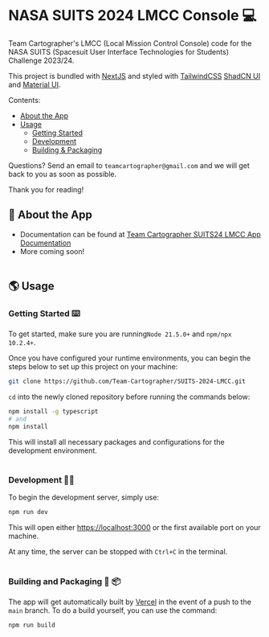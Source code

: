 # NASA SUITS 2024 LMCC Console :computer:

Team Cartographer's LMCC (Local Mission Control Console) code for the NASA SUITS (Spacesuit User Interface Technologies for Students) Challenge 2023/24. <br>

This project is bundled with [NextJS](https://nextjs.org/) and styled with [TailwindCSS](https://tailwindcss.com/) [ShadCN UI](https://ui.shadcn.com/) and [Material UI](https://mui.com/).

Contents:

- [About the App](#rocket-about-the-app)
- [Usage](#earth_americas-usage)
  - [Getting Started](#getting-started-keyboard)
  - [Development](#development-technologist)
  - [Building & Packaging](#building-and-packaging-hammer-package)

Questions? Send an email to `teamcartographer@gmail.com` and we will get back to you as soon as possible.

Thank you for reading!

## :rocket: About the App

- Documentation can be found at [Team Cartographer SUITS24 LMCC App Documentation](https://drive.google.com/drive/folders/1yhpCCvDxDdY3s0cky-qRmtXiPUFmtyzn?usp=sharing)
- More coming soon!<br><br>

## :earth_americas: Usage

### Getting Started :keyboard:

To get started, make sure you are running`Node 21.5.0+` and `npm/npx 10.2.4+`.

Once you have configured your runtime environments, you can begin the steps below to set up this project on your machine:

```bash
git clone https://github.com/Team-Cartographer/SUITS-2024-LMCC.git
```

`cd` into the newly cloned repository before running the commands below:

```bash
npm install -g typescript
# and
npm install
```

This will install all necessary packages and configurations for the development environment.<br><br>

### Development :technologist:

To begin the development server, simply use:

```bash
npm run dev
```

This will open either [https://localhost:3000](https://localhost:3000) or the first available port on your machine.

At any time, the server can be stopped with `Ctrl+C` in the terminal.<br><br>

### Building and Packaging :hammer: :package:

The app will get automatically built by [Vercel](https://vercel.com/) in the event of a push to the `main` branch. To do a build yourself, you can use the command:

```bash
npm run build
```
